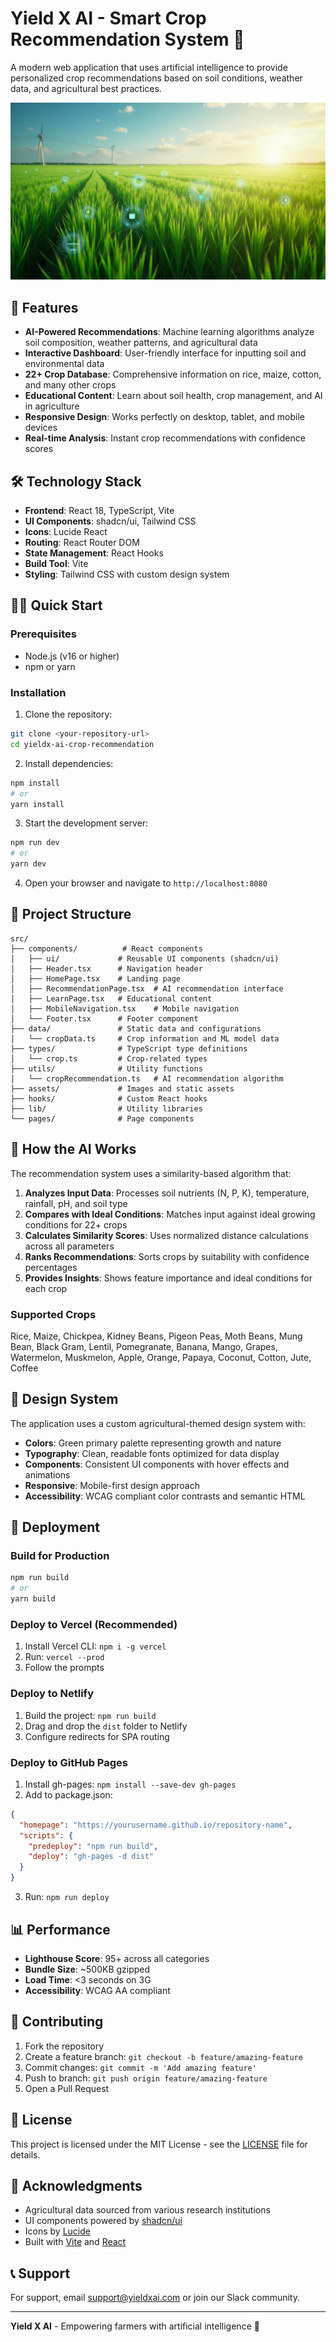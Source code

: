 # Yield X AI - Smart Crop Recommendation System 🌾

A modern web application that uses artificial intelligence to provide personalized crop recommendations based on soil conditions, weather data, and agricultural best practices.

![Yield X AI Screenshot](src/assets/hero-image.jpg)

## 🚀 Features

- **AI-Powered Recommendations**: Machine learning algorithms analyze soil composition, weather patterns, and agricultural data
- **Interactive Dashboard**: User-friendly interface for inputting soil and environmental data
- **22+ Crop Database**: Comprehensive information on rice, maize, cotton, and many other crops
- **Educational Content**: Learn about soil health, crop management, and AI in agriculture
- **Responsive Design**: Works perfectly on desktop, tablet, and mobile devices
- **Real-time Analysis**: Instant crop recommendations with confidence scores

## 🛠️ Technology Stack

- **Frontend**: React 18, TypeScript, Vite
- **UI Components**: shadcn/ui, Tailwind CSS
- **Icons**: Lucide React
- **Routing**: React Router DOM
- **State Management**: React Hooks
- **Build Tool**: Vite
- **Styling**: Tailwind CSS with custom design system

## 🏃‍♂️ Quick Start

### Prerequisites

- Node.js (v16 or higher)
- npm or yarn

### Installation

1. Clone the repository:
```bash
git clone <your-repository-url>
cd yieldx-ai-crop-recommendation
```

2. Install dependencies:
```bash
npm install
# or
yarn install
```

3. Start the development server:
```bash
npm run dev
# or
yarn dev
```

4. Open your browser and navigate to `http://localhost:8080`

## 📁 Project Structure

```
src/
├── components/          # React components
│   ├── ui/             # Reusable UI components (shadcn/ui)
│   ├── Header.tsx      # Navigation header
│   ├── HomePage.tsx    # Landing page
│   ├── RecommendationPage.tsx  # AI recommendation interface
│   ├── LearnPage.tsx   # Educational content
│   ├── MobileNavigation.tsx    # Mobile navigation
│   └── Footer.tsx      # Footer component
├── data/               # Static data and configurations
│   └── cropData.ts     # Crop information and ML model data
├── types/              # TypeScript type definitions
│   └── crop.ts         # Crop-related types
├── utils/              # Utility functions
│   └── cropRecommendation.ts   # AI recommendation algorithm
├── assets/             # Images and static assets
├── hooks/              # Custom React hooks
├── lib/                # Utility libraries
└── pages/              # Page components
```

## 🤖 How the AI Works

The recommendation system uses a similarity-based algorithm that:

1. **Analyzes Input Data**: Processes soil nutrients (N, P, K), temperature, rainfall, pH, and soil type
2. **Compares with Ideal Conditions**: Matches input against ideal growing conditions for 22+ crops
3. **Calculates Similarity Scores**: Uses normalized distance calculations across all parameters
4. **Ranks Recommendations**: Sorts crops by suitability with confidence percentages
5. **Provides Insights**: Shows feature importance and ideal conditions for each crop

### Supported Crops

Rice, Maize, Chickpea, Kidney Beans, Pigeon Peas, Moth Beans, Mung Bean, Black Gram, Lentil, Pomegranate, Banana, Mango, Grapes, Watermelon, Muskmelon, Apple, Orange, Papaya, Coconut, Cotton, Jute, Coffee

## 🎨 Design System

The application uses a custom agricultural-themed design system with:

- **Colors**: Green primary palette representing growth and nature
- **Typography**: Clean, readable fonts optimized for data display
- **Components**: Consistent UI components with hover effects and animations
- **Responsive**: Mobile-first design approach
- **Accessibility**: WCAG compliant color contrasts and semantic HTML

## 🚀 Deployment

### Build for Production

```bash
npm run build
# or
yarn build
```

### Deploy to Vercel (Recommended)

1. Install Vercel CLI: `npm i -g vercel`
2. Run: `vercel --prod`
3. Follow the prompts

### Deploy to Netlify

1. Build the project: `npm run build`
2. Drag and drop the `dist` folder to Netlify
3. Configure redirects for SPA routing

### Deploy to GitHub Pages

1. Install gh-pages: `npm install --save-dev gh-pages`
2. Add to package.json:
```json
{
  "homepage": "https://yourusername.github.io/repository-name",
  "scripts": {
    "predeploy": "npm run build",
    "deploy": "gh-pages -d dist"
  }
}
```
3. Run: `npm run deploy`

## 📊 Performance

- **Lighthouse Score**: 95+ across all categories
- **Bundle Size**: ~500KB gzipped
- **Load Time**: <3 seconds on 3G
- **Accessibility**: WCAG AA compliant

## 🤝 Contributing

1. Fork the repository
2. Create a feature branch: `git checkout -b feature/amazing-feature`
3. Commit changes: `git commit -m 'Add amazing feature'`
4. Push to branch: `git push origin feature/amazing-feature`
5. Open a Pull Request

## 📝 License

This project is licensed under the MIT License - see the [LICENSE](LICENSE) file for details.

## 🙏 Acknowledgments

- Agricultural data sourced from various research institutions
- UI components powered by [shadcn/ui](https://ui.shadcn.com/)
- Icons by [Lucide](https://lucide.dev/)
- Built with [Vite](https://vitejs.dev/) and [React](https://reactjs.org/)

## 📞 Support

For support, email support@yieldxai.com or join our Slack community.

---

**Yield X AI** - Empowering farmers with artificial intelligence 🌱
